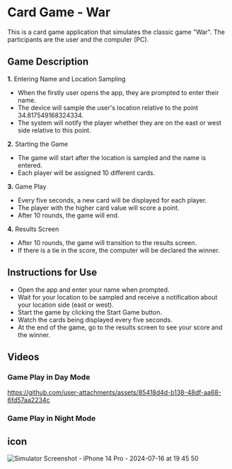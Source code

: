 # Card Game - War

This is a card game application that simulates the classic game "War". The participants are the user and the computer (PC).

## Game Description

**1.** Entering Name and Location Sampling

- When the firstly user opens the app, they are prompted to enter their name.
- The device will sample the user's location relative to the point 34.817549168324334.
- The system will notify the player whether they are on the east or west side relative to this point.

**2.** Starting the Game

- The game will start after the location is sampled and the name is entered.
- Each player will be assigned 10 different cards.

**3.** Game Play

- Every five seconds, a new card will be displayed for each player.
- The player with the higher card value will score a point.
- After 10 rounds, the game will end.
  
**4.** Results Screen

- After 10 rounds, the game will transition to the results screen.
- If there is a tie in the score, the computer will be declared the winner.

## Instructions for Use

- Open the app and enter your name when prompted.
- Wait for your location to be sampled and receive a notification about your location side (east or west).
- Start the game by clicking the Start Game button.
- Watch the cards being displayed every five seconds.
- At the end of the game, go to the results screen to see your score and the winner.

## Videos
### Game Play in Day Mode
https://github.com/user-attachments/assets/85418d4d-b138-48df-aa68-6fd57aa2234c

### Game Play in Night Mode



## icon
 ![Simulator Screenshot - iPhone 14 Pro - 2024-07-16 at 19 45 50](https://github.com/user-attachments/assets/b20acd9b-0cc1-4f52-8bb1-cdf4ff8af57f)

